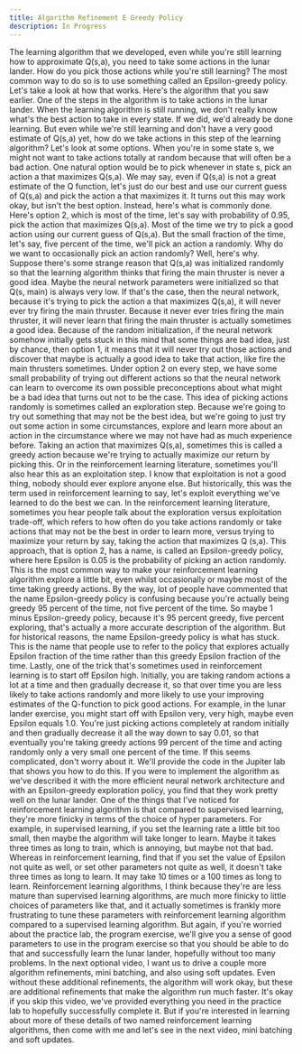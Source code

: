 ```yaml
---
title: Algorithm Refinement E Greedy Policy
description: In Progress
---
```


The learning algorithm that we developed, even while you're still learning how to approximate Q(s,a), you need to take some actions in the lunar lander. How do you pick those actions while you're still learning? The most common way to do so is to use something called an Epsilon-greedy policy. Let's take a look at how that works. Here's the algorithm that you saw earlier. One of the steps in the algorithm is to take actions in the lunar lander. When the learning algorithm is still running, we don't really know what's the best action to take in every state. If we did, we'd already be done learning. But even while we're still learning and don't have a very good estimate of Q(s,a) yet, how do we take actions in this step of the learning algorithm? Let's look at some options. When you're in some state s, we might not want to take actions totally at random because that will often be a bad action. One natural option would be to pick whenever in state s, pick an action a that maximizes Q(s,a). We may say, even if Q(s,a) is not a great estimate of the Q function, let's just do our best and use our current guess of Q(s,a) and pick the action a that maximizes it. It turns out this may work okay, but isn't the best option. Instead, here's what is commonly done. Here's option 2, which is most of the time, let's say with probability of 0.95, pick the action that maximizes Q(s,a). Most of the time we try to pick a good action using our current guess of Q(s,a). But the small fraction of the time, let's say, five percent of the time, we'll pick an action a randomly. Why do we want to occasionally pick an action randomly? Well, here's why. Suppose there's some strange reason that Q(s,a) was initialized randomly so that the learning algorithm thinks that firing the main thruster is never a good idea. Maybe the neural network parameters were initialized so that Q(s, main) is always very low. If that's the case, then the neural network, because it's trying to pick the action a that maximizes Q(s,a), it will never ever try firing the main thruster. Because it never ever tries firing the main thruster, it will never learn that firing the main thruster is actually sometimes a good idea. Because of the random initialization, if the neural network somehow initially gets stuck in this mind that some things are bad idea, just by chance, then option 1, it means that it will never try out those actions and discover that maybe is actually a good idea to take that action, like fire the main thrusters sometimes. Under option 2 on every step, we have some small probability of trying out different actions so that the neural network can learn to overcome its own possible preconceptions about what might be a bad idea that turns out not to be the case. This idea of picking actions randomly is sometimes called an exploration step. Because we're going to try out something that may not be the best idea, but we're going to just try out some action in some circumstances, explore and learn more about an action in the circumstance where we may not have had as much experience before. Taking an action that maximizes Q(s,a), sometimes this is called a greedy action because we're trying to actually maximize our return by picking this. Or in the reinforcement learning literature, sometimes you'll also hear this as an exploitation step. I know that exploitation is not a good thing, nobody should ever explore anyone else. But historically, this was the term used in reinforcement learning to say, let's exploit everything we've learned to do the best we can. In the reinforcement learning literature, sometimes you hear people talk about the exploration versus exploitation trade-off, which refers to how often do you take actions randomly or take actions that may not be the best in order to learn more, versus trying to maximize your return by say, taking the action that maximizes Q (s,a). This approach, that is option 2, has a name, is called an Epsilon-greedy policy, where here Epsilon is 0.05 is the probability of picking an action randomly. This is the most common way to make your reinforcement learning algorithm explore a little bit, even whilst occasionally or maybe most of the time taking greedy actions. By the way, lot of people have commented that the name Epsilon-greedy policy is confusing because you're actually being greedy 95 percent of the time, not five percent of the time. So maybe 1 minus Epsilon-greedy policy, because it's 95 percent greedy, five percent exploring, that's actually a more accurate description of the algorithm. But for historical reasons, the name Epsilon-greedy policy is what has stuck. This is the name that people use to refer to the policy that explores actually Epsilon fraction of the time rather than this greedy Epsilon fraction of the time. Lastly, one of the trick that's sometimes used in reinforcement learning is to start off Epsilon high. Initially, you are taking random actions a lot at a time and then gradually decrease it, so that over time you are less likely to take actions randomly and more likely to use your improving estimates of the Q-function to pick good actions. For example, in the lunar lander exercise, you might start off with Epsilon very, very high, maybe even Epsilon equals 1.0. You're just picking actions completely at random initially and then gradually decrease it all the way down to say 0.01, so that eventually you're taking greedy actions 99 percent of the time and acting randomly only a very small one percent of the time. If this seems complicated, don't worry about it. We'll provide the code in the Jupiter lab that shows you how to do this. If you were to implement the algorithm as we've described it with the more efficient neural network architecture and with an Epsilon-greedy exploration policy, you find that they work pretty well on the lunar lander. One of the things that I've noticed for reinforcement learning algorithm is that compared to supervised learning, they're more finicky in terms of the choice of hyper parameters. For example, in supervised learning, if you set the learning rate a little bit too small, then maybe the algorithm will take longer to learn. Maybe it takes three times as long to train, which is annoying, but maybe not that bad. Whereas in reinforcement learning, find that if you set the value of Epsilon not quite as well, or set other parameters not quite as well, it doesn't take three times as long to learn. It may take 10 times or a 100 times as long to learn. Reinforcement learning algorithms, I think because they're are less mature than supervised learning algorithms, are much more finicky to little choices of parameters like that, and it actually sometimes is frankly more frustrating to tune these parameters with reinforcement learning algorithm compared to a supervised learning algorithm. But again, if you're worried about the practice lab, the program exercise, we'll give you a sense of good parameters to use in the program exercise so that you should be able to do that and successfully learn the lunar lander, hopefully without too many problems. In the next optional video, I want us to drive a couple more algorithm refinements, mini batching, and also using soft updates. Even without these additional refinements, the algorithm will work okay, but these are additional refinements that make the algorithm run much faster. It's okay if you skip this video, we've provided everything you need in the practice lab to hopefully successfully complete it. But if you're interested in learning about more of these details of two named reinforcement learning algorithms, then come with me and let's see in the next video, mini batching and soft updates.